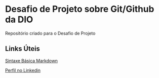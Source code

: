 # Desafio de Projeto sobre Git/Github da DIO
Repositório criado para o Desafio de Projeto

## Links Úteis
[Sintaxe Básica Markdown](https://www.markdownguide.org/basic-syntax)

[Perfil no Linkedin](https://www.linkedin.com/in/larissa-chambela-2ab33457)

